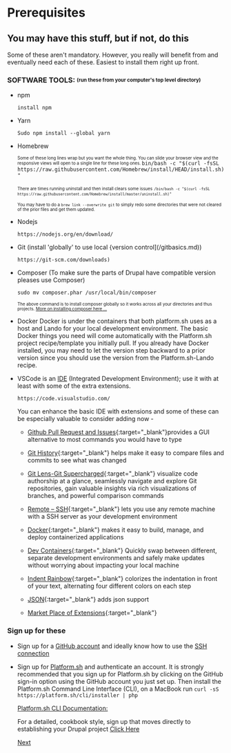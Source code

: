 # Prerequisites

## You may have this stuff, but if not, do this

Some of these aren't mandatory. However, you really will benefit from and eventually need each of these. Easiest to install them right up front.

### SOFTWARE TOOLS: <sub><sup>(run these from your computer's top level directory)</sup></sub>

- npm

    `install npm`


- Yarn

    `Sudo npm install --global yarn`


- Homebrew 

    <sub><sup>Some of these long lines wrap but you want the whole thing.  You can slide your browser view and the responsive views will open to a single line for these long ones. </sup></sub>
   `bin/bash -c "$(curl -fsSL https://raw.githubusercontent.com/Homebrew/install/HEAD/install.sh)"`

   <sub><sup>There are times running uninstall and then install clears some issues</sup></sub> 
   <sub><sup>`/bin/bash -c "$(curl -fsSL https://raw.githubusercontent.com/Homebrew/install/master/uninstall.sh)"`</sup></sub>

   <sub><sup>You may have to do a `brew link --overwrite git` to simply redo some directories that were not cleared of the prior files and get them updated.</sup></sub>


- Nodejs

    `https://nodejs.org/en/download/`


- Git (install 'globally' to use local {version control](/gitbasics.md))

    `https://git-scm.com/downloads)`
 
 
- Composer (To make sure the parts of Drupal have compatible version pleases use Composer)

    `sudo mv composer.phar /usr/local/bin/composer`

    <sub><sup>The above command is to install composer globally so it works across all your directories and thus projects. [More on installing composer here …](https://getcomposer.org/download/)</sup></sub>


- Docker Docker is under the containers that both platform.sh uses as a host and Lando for your local development environment. The basic Docker things you need will come automatically with the Platform.sh project recipe/template you initially pull. If you already have Docker installed, you may need to let the version step backward to a prior version since you should use the version from the Platform.sh-Lando recipe.


- VSCode is an [IDE](book/ide.md) (Integrated Development Environment); use it with at least with some of the extra extensions.

    `https://code.visualstudio.com/` 


    You can enhance the basic IDE with extensions and some of these can be especially valuable to consider adding now -

    - [Github Pull Request and Issues](https://marketplace.visualstudio.com/items?itemName=GitHub.vscode-pull-request-github){:target="_blank"}provides a GUI alternative to most commands you would have to type

    - [Git History](https://marketplace.visualstudio.com/items?itemName=donjayamanne.githistory){:target="_blank"} helps make it easy to compare files and commits to see what was changed

    - [Git Lens-Git Supercharged](https://marketplace.visualstudio.com/items?itemName=eamodio.gitlens){:target="_blank"} visualize code authorship at a glance, seamlessly navigate and explore Git repositories, gain valuable insights via rich visualizations of branches, and powerful comparison commands

    - [Remote – SSH](https://marketplace.visualstudio.com/items?itemName=ms-vscode-remote.remote-ssh){:target="_blank"} lets you use any remote machine with a SSH server as your development environment

    - [Docker](https://marketplace.visualstudio.com/items?itemName=ms-azuretools.vscode-docker){:target="_blank"} makes it easy to build, manage, and deploy containerized applications

    - [Dev Containers](https://marketplace.visualstudio.com/items?itemName=ms-vscode-remote.remote-containers){:target="_blank"} Quickly swap between different, separate development environments and safely make updates without worrying about impacting your local machine

    - [Indent Rainbow](https://marketplace.visualstudio.com/items?itemName=oderwat.indent-rainbow){:target="_blank"} colorizes the indentation in front of your text, alternating four different colors on each step

    - [JSON](https://marketplace.visualstudio.com/items?itemName=ZainChen.json){:target="_blank"} adds json support
    
    - [Market Place of Extensions](https://marketplace.visualstudio.com/search?target=VSCode&category=Extension%20Packs&sortBy=Installs){:target="_blank"}


### Sign up for these


- Sign up for a [GitHub account](github.com) and ideally know how to use the [SSH connection](https://www.youtube.com/watch?v=snCP3c7wXw0)

- Sign up for [Platform.sh](https://platform.sh/) and authenticate an account. It is strongly recommended that you sign up for Platform.sh by clicking on the GitHub sign-in option using the GitHub account you just set up.  Then install the Platform.sh Command Line Interface (CLI), on a MacBook run `curl -sS https://platform.sh/cli/installer | php`

    [Platform.sh CLI Documentation:](https://docs.platform.sh/development/cli.html#autocomplete-commands)
    
    For a detailed, cookbook style, sign up that moves directly to establishing your Drupal project [Click Here](../cicd/platformshdrupal.md#stepbystep)
    
    [Next](../cicd/platformshlocal.md)
